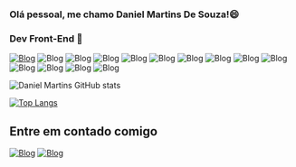 
### Olá pessoal, me chamo Daniel Martins De Souza!😄

### Dev Front-End 🖤

[![Blog](https://img.shields.io/badge/LinkedIn-0077B5?style=for-the-badge&logo=linkedin&logoColor=white)](https://www.linkedin.com/in/daniel-souza-02aba0266)
![Blog](https://img.shields.io/badge/Windows-0078D6?style=for-the-badge&logo=windows&logoColor=white)
![Blog](https://img.shields.io/badge/Linux-FCC624?style=for-the-badge&logo=linux&logoColor=black)
![Blog](https://img.shields.io/badge/HTML5-E34F26?style=for-the-badge&logo=html5&logoColor=white)
![Blog](https://img.shields.io/badge/CSS3-1572B6?style=for-the-badge&logo=css3&logoColor=white)
![Blog](https://img.shields.io/badge/JavaScript-F7DF1E?style=for-the-badge&logo=javascript&logoColor=black)
![Blog](https://img.shields.io/badge/TypeScript-007ACC?style=for-the-badge&logo=typescript&logoColor=white)
![Blog](https://img.shields.io/badge/React-20232A?style=for-the-badge&logo=react&logoColor=61DAFB)
![Blog](https://img.shields.io/badge/Vue.js-35495E?style=for-the-badge&logo=vue.js&logoColor=4FC08D)
![Blog](https://img.shields.io/badge/AngularJS-E23237?style=for-the-badge&logo=angularjs&logoColor=white)
![Blog](https://img.shields.io/badge/Tailwind_CSS-38B2AC?style=for-the-badge&logo=tailwind-css&logoColor=white)
![Blog](https://img.shields.io/badge/Bootstrap-563D7C?style=for-the-badge&logo=bootstrap&logoColor=white)
![Blog](https://img.shields.io/badge/jQuery-0769AD?style=for-the-badge&logo=jquery&logoColor=white)
![Blog](https://img.shields.io/badge/GitHub-100000?style=for-the-badge&logo=github&logoColor=white)

![Daniel Martins GitHub stats](https://github-readme-stats.vercel.app/api?username=DanielMartinsDeSouza&show_icons=true&theme=gruvbox)

[![Top Langs](https://github-readme-stats.vercel.app/api/top-langs/?username=anuraghazra&layout=donut)](https://github.com/anuraghazra/github-readme-stats)

## Entre em contado comigo 
[![Blog](https://img.shields.io/badge/Gmail-D14836?style=for-the-badge&logo=gmail&logoColor=white)](danielmartins1928@outlook.com)
[![Blog](https://img.shields.io/badge/Instagram-E4405F?style=for-the-badge&logo=instagram&logoColor=white)](https://www.instagram.com/daniel_souzsa/)
